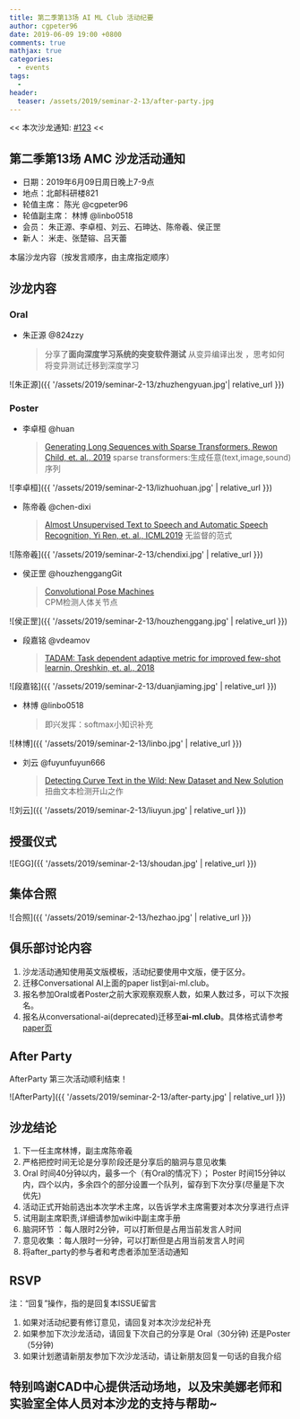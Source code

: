 ```yaml
---
title: 第二季第13场 AI ML Club 活动纪要
author: cgpeter96
date: 2019-06-09 19:00 +0800
comments: true
mathjax: true
categories: 
  - events
tags:
  - 
header:
  teaser: /assets/2019/seminar-2-13/after-party.jpg
---
```


<< 本次沙龙通知: [#123](https://github.com/BUPT/ai-ml.club/issues/123)  <<

## 第二季第13场 AMC 沙龙活动通知

- 日期：2019年6月09日周日晚上7-9点
- 地点：北邮科研楼821
- 轮值主席： 陈光 @cgpeter96
- 轮值副主席： 林博 @linbo0518
- 会员： 朱正源、李卓桓、刘云、石珅达、陈帝羲、侯正罡
- 新人： 米走、张楚镕、吕天蕾

本届沙龙内容（按发言顺序，由主席指定顺序）

## 沙龙内容

### Oral

- 朱正源 @824zzy
    > 分享了**面向深度学习系统的突变软件测试**
从变异编译出发 ，思考如何将变异测试迁移到深度学习

![朱正源]({{ '/assets/2019/seminar-2-13/zhuzhengyuan.jpg'| relative_url }})

### Poster

- 李卓桓 @huan
    > [Generating Long Sequences with Sparse Transformers, Rewon Child, et. al., 2019](https://openai.com/blog/sparse-transformer/)
sparse transformers:生成任意(text,image,sound)序列

![李卓桓]({{ '/assets/2019/seminar-2-13/lizhuohuan.jpg' | relative_url }})

- 陈帝羲 @chen-dixi
    > [Almost Unsupervised Text to Speech and Automatic Speech Recognition, Yi Ren, et. al., ICML2019](https://speechresearch.github.io/unsuper/)
无监督的范式

![陈帝羲]({{ '/assets/2019/seminar-2-13/chendixi.jpg' | relative_url }})

- 侯正罡  @houzhenggangGit
    > [Convolutional Pose Machines](https://arxiv.org/abs/1602.00134)  
CPM检测人体关节点

![侯正罡]({{ '/assets/2019/seminar-2-13/houzhenggang.jpg' | relative_url }})

- 段嘉铭 @vdeamov
    > [TADAM: Task dependent adaptive metric for improved few-shot learnin, Oreshkin, et. al., 2018](http://papers.nips.cc/paper/7352-tadam-task-dependent-adaptive-metric-for-improved-few-shot-learning.pdf)

![段嘉铭]({{ '/assets/2019/seminar-2-13/duanjiaming.jpg' | relative_url }})

- 林博  @linbo0518
    > 即兴发挥：softmax小知识补充

![林博]({{ '/assets/2019/seminar-2-13/linbo.jpg' | relative_url }})

- 刘云 @fuyunfuyun666
    > [Detecting Curve Text in the Wild: New Dataset and New Solution](https://arxiv.org/abs/1712.02170) 扭曲文本检测开山之作

 ![刘云]({{ '/assets/2019/seminar-2-13/liuyun.jpg' | relative_url }})

## 授蛋仪式

![EGG]({{ '/assets/2019/seminar-2-13/shoudan.jpg' | relative_url }})

## 集体合照

![合照]({{ '/assets/2019/seminar-2-13/hezhao.jpg' | relative_url }})

## 俱乐部讨论内容

1. 沙龙活动通知使用英文版模板，活动纪要使用中文版，便于区分。
2. 迁移Conversational AI上面的paper list到ai-ml.club。
3. 报名参加Oral或者Poster之前大家观察观察人数，如果人数过多，可以下次报名。
4. 报名从conversational-ai(deprecated)迁移至**ai-ml.club**。具体格式请参考[paper页](https://github.com/BUPT/ai-ml.club/blob/master/docs/_pages/papers.md)

## After Party

AfterParty 第三次活动顺利结束！

![AfterParty]({{ '/assets/2019/seminar-2-13/after-party.jpg' | relative_url }})

## 沙龙结论

1. 下一任主席林博，副主席陈帝羲
2. 严格把控时间无论是分享阶段还是分享后的脑洞与意见收集
3. Oral 时间40分钟以内，最多一个（有Oral的情况下）； Poster 时间15分钟以内，四个以内，多余四个的部分设置一个队列，留存到下次分享(尽量是下次优先)
4. 活动正式开始前选出本次学术主席，以告诉学术主席需要对本次分享进行点评
5. 试用副主席职责,详细请参加wiki中副主席手册
6. 脑洞环节 ：每人限时2分钟，可以打断但是占用当前发言人时间
7. 意见收集 ：每人限时一分钟，可以打断但是占用当前发言人时间
8. 将after_party的参与者和考虑者添加至活动通知

## RSVP

注：“回复”操作，指的是回复本ISSUE留言

1. 如果对活动纪要有修订意见，请回复对本次沙龙纪补充
2. 如果参加下次沙龙活动，请回复下次自己的分享是 Oral（30分钟) 还是Poster（5分钟)
3. 如果计划邀请新朋友参加下次沙龙活动，请让新朋友回复一句话的自我介绍

## 特别鸣谢CAD中心提供活动场地，以及宋美娜老师和实验室全体人员对本沙龙的支持与帮助~
